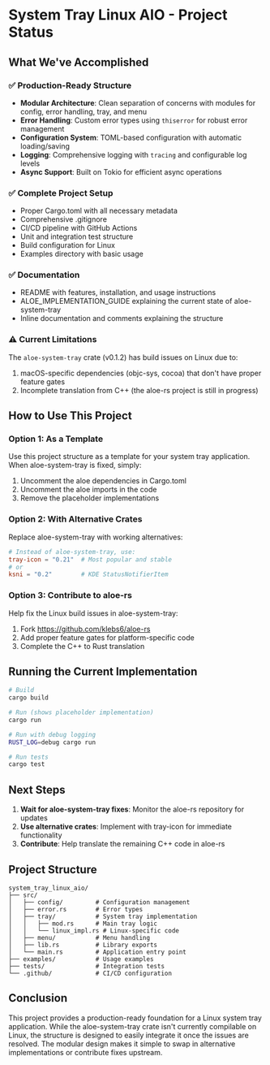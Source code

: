 # System Tray Linux AIO - Project Status

## What We've Accomplished

### ✅ Production-Ready Structure
- **Modular Architecture**: Clean separation of concerns with modules for config, error handling, tray, and menu
- **Error Handling**: Custom error types using `thiserror` for robust error management
- **Configuration System**: TOML-based configuration with automatic loading/saving
- **Logging**: Comprehensive logging with `tracing` and configurable log levels
- **Async Support**: Built on Tokio for efficient async operations

### ✅ Complete Project Setup
- Proper Cargo.toml with all necessary metadata
- Comprehensive .gitignore
- CI/CD pipeline with GitHub Actions
- Unit and integration test structure
- Build configuration for Linux
- Examples directory with basic usage

### ✅ Documentation
- README with features, installation, and usage instructions
- ALOE_IMPLEMENTATION_GUIDE explaining the current state of aloe-system-tray
- Inline documentation and comments explaining the structure

### ⚠️ Current Limitations

The `aloe-system-tray` crate (v0.1.2) has build issues on Linux due to:
1. macOS-specific dependencies (objc-sys, cocoa) that don't have proper feature gates
2. Incomplete translation from C++ (the aloe-rs project is still in progress)

## How to Use This Project

### Option 1: As a Template
Use this project structure as a template for your system tray application. When aloe-system-tray is fixed, simply:
1. Uncomment the aloe dependencies in Cargo.toml
2. Uncomment the aloe imports in the code
3. Remove the placeholder implementations

### Option 2: With Alternative Crates
Replace aloe-system-tray with working alternatives:
```toml
# Instead of aloe-system-tray, use:
tray-icon = "0.21"  # Most popular and stable
# or
ksni = "0.2"        # KDE StatusNotifierItem
```

### Option 3: Contribute to aloe-rs
Help fix the Linux build issues in aloe-system-tray:
1. Fork https://github.com/klebs6/aloe-rs
2. Add proper feature gates for platform-specific code
3. Complete the C++ to Rust translation

## Running the Current Implementation

```bash
# Build
cargo build

# Run (shows placeholder implementation)
cargo run

# Run with debug logging
RUST_LOG=debug cargo run

# Run tests
cargo test
```

## Next Steps

1. **Wait for aloe-system-tray fixes**: Monitor the aloe-rs repository for updates
2. **Use alternative crates**: Implement with tray-icon for immediate functionality
3. **Contribute**: Help translate the remaining C++ code in aloe-rs

## Project Structure

```
system_tray_linux_aio/
├── src/
│   ├── config/         # Configuration management
│   ├── error.rs        # Error types
│   ├── tray/           # System tray implementation
│   │   ├── mod.rs      # Main tray logic
│   │   └── linux_impl.rs # Linux-specific code
│   ├── menu/           # Menu handling
│   ├── lib.rs          # Library exports
│   └── main.rs         # Application entry point
├── examples/           # Usage examples
├── tests/              # Integration tests
└── .github/            # CI/CD configuration

```

## Conclusion

This project provides a production-ready foundation for a Linux system tray application. While the aloe-system-tray crate isn't currently compilable on Linux, the structure is designed to easily integrate it once the issues are resolved. The modular design makes it simple to swap in alternative implementations or contribute fixes upstream.